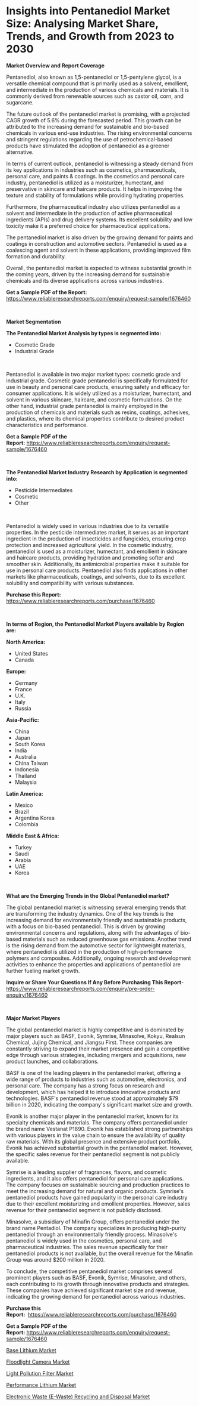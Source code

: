 <p><h1>Insights into Pentanediol Market Size: Analysing Market Share, Trends, and Growth from 2023 to 2030</h1></p><p><strong>Market Overview and Report Coverage</strong></p>
<p><p>Pentanediol, also known as 1,5-pentanediol or 1,5-pentylene glycol, is a versatile chemical compound that is primarily used as a solvent, emollient, and intermediate in the production of various chemicals and materials. It is commonly derived from renewable sources such as castor oil, corn, and sugarcane.</p><p>The future outlook of the pentanediol market is promising, with a projected CAGR growth of 5.6% during the forecasted period. This growth can be attributed to the increasing demand for sustainable and bio-based chemicals in various end-use industries. The rising environmental concerns and stringent regulations regarding the use of petrochemical-based products have stimulated the adoption of pentanediol as a greener alternative.</p><p>In terms of current outlook, pentanediol is witnessing a steady demand from its key applications in industries such as cosmetics, pharmaceuticals, personal care, and paints & coatings. In the cosmetics and personal care industry, pentanediol is utilized as a moisturizer, humectant, and preservative in skincare and haircare products. It helps in improving the texture and stability of formulations while providing hydrating properties.</p><p>Furthermore, the pharmaceutical industry also utilizes pentanediol as a solvent and intermediate in the production of active pharmaceutical ingredients (APIs) and drug delivery systems. Its excellent solubility and low toxicity make it a preferred choice for pharmaceutical applications.</p><p>The pentanediol market is also driven by the growing demand for paints and coatings in construction and automotive sectors. Pentanediol is used as a coalescing agent and solvent in these applications, providing improved film formation and durability.</p><p>Overall, the pentanediol market is expected to witness substantial growth in the coming years, driven by the increasing demand for sustainable chemicals and its diverse applications across various industries.</p></p>
<p><strong>Get a Sample PDF of the Report:</strong> <a href="https://www.reliableresearchreports.com/enquiry/request-sample/1676460">https://www.reliableresearchreports.com/enquiry/request-sample/1676460</a></p>
<p>&nbsp;</p>
<p><strong>Market Segmentation</strong></p>
<p><strong>The Pentanediol Market Analysis by types is segmented into:</strong></p>
<p><ul><li>Cosmetic Grade</li><li>Industrial Grade</li></ul></p>
<p>&nbsp;</p>
<p><p>Pentanediol is available in two major market types: cosmetic grade and industrial grade. Cosmetic grade pentanediol is specifically formulated for use in beauty and personal care products, ensuring safety and efficacy for consumer applications. It is widely utilized as a moisturizer, humectant, and solvent in various skincare, haircare, and cosmetic formulations. On the other hand, industrial grade pentanediol is mainly employed in the production of chemicals and materials such as resins, coatings, adhesives, and plastics, where its chemical properties contribute to desired product characteristics and performance.</p></p>
<p><strong>Get a Sample PDF of the Report:</strong>&nbsp;<a href="https://www.reliableresearchreports.com/enquiry/request-sample/1676460">https://www.reliableresearchreports.com/enquiry/request-sample/1676460</a></p>
<p>&nbsp;</p>
<p><strong>The Pentanediol Market Industry Research by Application is segmented into:</strong></p>
<p><ul><li>Pesticide Intermediates</li><li>Cosmetic</li><li>Other</li></ul></p>
<p>&nbsp;</p>
<p><p>Pentanediol is widely used in various industries due to its versatile properties. In the pesticide intermediates market, it serves as an important ingredient in the production of insecticides and fungicides, ensuring crop protection and increased agricultural yield. In the cosmetic industry, pentanediol is used as a moisturizer, humectant, and emollient in skincare and haircare products, providing hydration and promoting softer and smoother skin. Additionally, its antimicrobial properties make it suitable for use in personal care products. Pentanediol also finds applications in other markets like pharmaceuticals, coatings, and solvents, due to its excellent solubility and compatibility with various substances.</p></p>
<p><strong>Purchase this Report:</strong>&nbsp; <a href="https://www.reliableresearchreports.com/purchase/1676460">https://www.reliableresearchreports.com/purchase/1676460</a></p>
<p>&nbsp;</p>
<p><strong>In terms of Region, the Pentanediol Market Players available by Region are:</strong></p>
<p>
    <p> <strong> North America: </strong>
        <ul>
            <li>United States</li>
            <li>Canada</li>
        </ul>
        </p> 
    <p> <strong> Europe: </strong>
        <ul>
            <li>Germany</li>
            <li>France</li>
            <li>U.K.</li>
            <li>Italy</li>
            <li>Russia</li>
        </ul>
        </p> 
    <p> <strong> Asia-Pacific: </strong>
        <ul>
            <li>China</li>
            <li>Japan</li>
            <li>South Korea</li>
            <li>India</li>
            <li>Australia</li>
            <li>China Taiwan</li>
            <li>Indonesia</li>
            <li>Thailand</li>
            <li>Malaysia</li>
        </ul>
        </p> 
    <p> <strong> Latin America: </strong>
        <ul>
            <li>Mexico</li>
            <li>Brazil</li>
            <li>Argentina Korea</li>
            <li>Colombia</li>
        </ul>
        </p> 
    <p> <strong> Middle East & Africa: </strong>
        <ul>
            <li>Turkey</li>
            <li>Saudi</li>
            <li>Arabia</li>
            <li>UAE</li>
            <li>Korea</li>
        </ul>
    </p>
    </p>
<p>&nbsp;</p>
<p><strong>What are the Emerging Trends in the Global Pentanediol market?</strong></p>
<p><p>The global pentanediol market is witnessing several emerging trends that are transforming the industry dynamics. One of the key trends is the increasing demand for environmentally friendly and sustainable products, with a focus on bio-based pentanediol. This is driven by growing environmental concerns and regulations, along with the advantages of bio-based materials such as reduced greenhouse gas emissions. Another trend is the rising demand from the automotive sector for lightweight materials, where pentanediol is utilized in the production of high-performance polymers and composites. Additionally, ongoing research and development activities to enhance the properties and applications of pentanediol are further fueling market growth.</p></p>
<p><strong>Inquire or Share Your Questions If Any Before Purchasing This Report</strong>- <a href="https://www.reliableresearchreports.com/enquiry/pre-order-enquiry/1676460">https://www.reliableresearchreports.com/enquiry/pre-order-enquiry/1676460</a></p>
<p>&nbsp;</p>
<p><strong>Major Market Players</strong></p>
<p><p>The global pentanediol market is highly competitive and is dominated by major players such as BASF, Evonik, Symrise, Minasolve, Kokyu, Realsun Chemical, Jujing Chemical, and Jiangsu First. These companies are constantly striving to expand their market presence and gain a competitive edge through various strategies, including mergers and acquisitions, new product launches, and collaborations.</p><p>BASF is one of the leading players in the pentanediol market, offering a wide range of products to industries such as automotive, electronics, and personal care. The company has a strong focus on research and development, which has helped it to introduce innovative products and technologies. BASF's pentanediol revenue stood at approximately $79 billion in 2020, indicating the company's significant market size and growth.</p><p>Evonik is another major player in the pentanediol market, known for its specialty chemicals and materials. The company offers pentanediol under the brand name Vestanat P1890. Evonik has established strong partnerships with various players in the value chain to ensure the availability of quality raw materials. With its global presence and extensive product portfolio, Evonik has achieved substantial growth in the pentanediol market. However, the specific sales revenue for their pentanediol segment is not publicly available.</p><p>Symrise is a leading supplier of fragrances, flavors, and cosmetic ingredients, and it also offers pentanediol for personal care applications. The company focuses on sustainable sourcing and production practices to meet the increasing demand for natural and organic products. Symrise's pentanediol products have gained popularity in the personal care industry due to their excellent moisturizing and emollient properties. However, sales revenue for their pentanediol segment is not publicly disclosed.</p><p>Minasolve, a subsidiary of Minafin Group, offers pentanediol under the brand name Pentadiol. The company specializes in producing high-purity pentanediol through an environmentally friendly process. Minasolve's pentanediol is widely used in the cosmetics, personal care, and pharmaceutical industries. The sales revenue specifically for their pentanediol products is not available, but the overall revenue for the Minafin Group was around $200 million in 2020.</p><p>To conclude, the competitive pentanediol market comprises several prominent players such as BASF, Evonik, Symrise, Minasolve, and others, each contributing to its growth through innovative products and strategies. These companies have achieved significant market size and revenue, indicating the growing demand for pentanediol across various industries.</p></p>
<p><strong>Purchase this Report:</strong>&nbsp;&nbsp;<a href="https://www.reliableresearchreports.com/purchase/1676460">https://www.reliableresearchreports.com/purchase/1676460</a></p>
<p></p>
<p><strong>Get a Sample PDF of the Report:</strong>&nbsp;<a href="https://www.reliableresearchreports.com/enquiry/request-sample/1676460">https://www.reliableresearchreports.com/enquiry/request-sample/1676460</a></p>
<p><p><a href="https://www.linkedin.com/pulse/base-lithium-market-share-amp-new-trends-analysis-report/">Base Lithium Market</a></p><p><a href="https://medium.com/@sight.lens.slot/floodlight-camera-market-size-growth-forecast-2023-2030-ffe13c0fc2ce">Floodlight Camera Market</a></p><p><a href="https://medium.com/@tobyyundt2023/light-pollution-filter-market-size-growth-forecast-2023-2030-30d9745820ca">Light Pollution Filter Market</a></p><p><a href="https://www.linkedin.com/pulse/global-market-analysis-report-2023-2030-market-researchly/">Performance Lithium Market</a></p><p><a href="https://github.com/dziulagalemab/Market-Research-Report-List-1/blob/main/electronic-waste-e-waste-recycling-and-disposal-market.md">Electronic Waste (E-Waste) Recycling and Disposal Market</a></p></p>